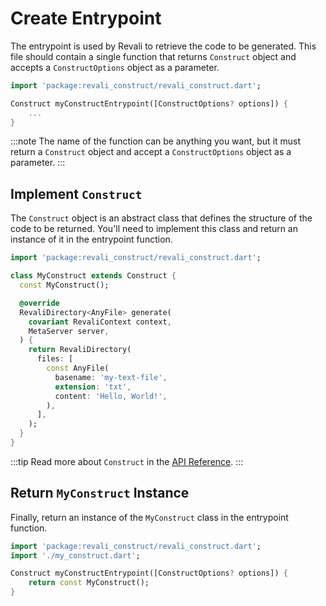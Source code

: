 # Create Entrypoint

The entrypoint is used by Revali to retrieve the code to be generated. This file should contain a single function that returns `Construct` object and accepts a `ConstructOptions` object as a parameter.

```dart title="lib/my_construct_entrypoint.dart"
import 'package:revali_construct/revali_construct.dart';

Construct myConstructEntrypoint([ConstructOptions? options]) {
    ...
}
```

:::note
The name of the function can be anything you want, but it must return a `Construct` object and accept a `ConstructOptions` object as a parameter.
:::

## Implement `Construct`

The `Construct` object is an abstract class that defines the structure of the code to be returned. You'll need to implement this class and return an instance of it in the entrypoint function.

```dart title="lib/my_construct.dart"
import 'package:revali_construct/revali_construct.dart';

class MyConstruct extends Construct {
  const MyConstruct();

  @override
  RevaliDirectory<AnyFile> generate(
    covariant RevaliContext context,
    MetaServer server,
  ) {
    return RevaliDirectory(
      files: [
        const AnyFile(
          basename: 'my-text-file',
          extension: 'txt',
          content: 'Hello, World!',
        ),
      ],
    );
  }
}
```

:::tip
Read more about `Construct` in the [API Reference][construct-api].
:::

## Return `MyConstruct` Instance

Finally, return an instance of the `MyConstruct` class in the entrypoint function.

```dart title="lib/my_construct_entrypoint.dart"
import 'package:revali_construct/revali_construct.dart';
import './my_construct.dart';

Construct myConstructEntrypoint([ConstructOptions? options]) {
    return const MyConstruct();
}
```

[construct-api]: ../core/construct.md

